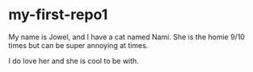 # my-first-repo1

My name is Jowel, and I have a cat named Nami. She is the homie 9/10 times but can be super annoying at times.

I do love her and she is cool to be with.
